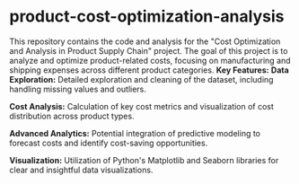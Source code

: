 # product-cost-optimization-analysis
This repository contains the code and analysis for the "Cost Optimization and Analysis in Product Supply Chain" project. The goal of this project is to analyze and optimize product-related costs, focusing on manufacturing and shipping expenses across different product categories.
**Key Features:**
**Data Exploration:** Detailed exploration and cleaning of the dataset, including handling missing values and outliers.

**Cost Analysis:** Calculation of key cost metrics and visualization of cost distribution across product types.

**Advanced Analytics:** Potential integration of predictive modeling to forecast costs and identify cost-saving opportunities.

**Visualization:** Utilization of Python's Matplotlib and Seaborn libraries for clear and insightful data visualizations.

